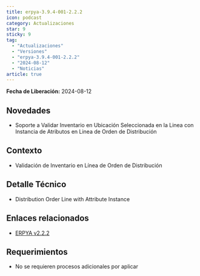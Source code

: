 ```yaml
---
title: erpya-3.9.4-001-2.2.2
icon: podcast
category: Actualizaciones
star: 9
sticky: 9
tag:
  - "Actualizaciones"
  - "Versiones"
  - "erpya-3.9.4-001-2.2.2"
  - "2024-08-12"
  - "Noticias"
article: true
---
```


**Fecha de Liberación:** 2024-08-12

## Novedades

- Soporte a Validar Inventario en Ubicación Seleccionada en la Linea con Instancia de Atributos en Linea de Orden de Distribución

## Contexto

- Validación de Inventario en Línea de Orden de Distribución

## Detalle Técnico

- Distribution Order Line with Attribute Instance

## Enlaces relacionados

- [ERPYA v2.2.2](https://github.com/erpya/adempiere_patch_zk/releases/tag/2.2.2)

## Requerimientos

- No se requieren procesos adicionales por aplicar
